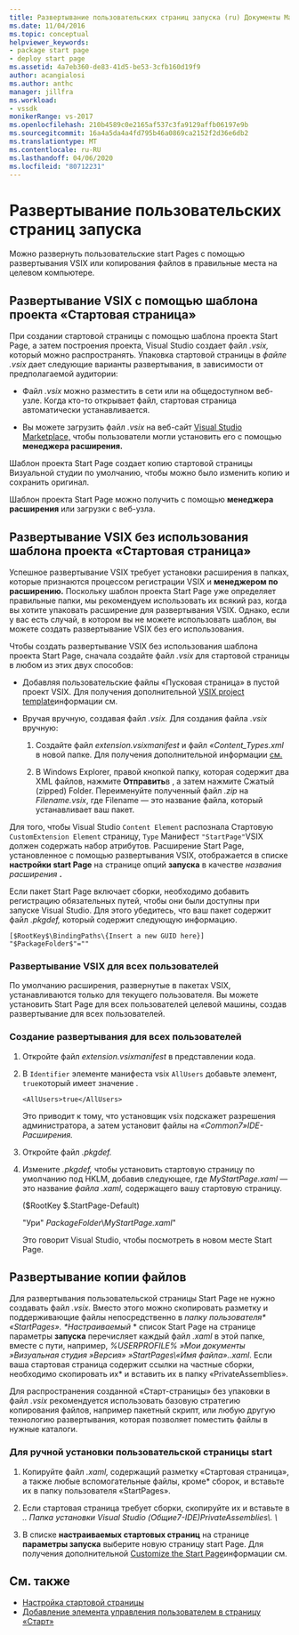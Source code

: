 ```yaml
---
title: Развертывание пользовательских страниц запуска (ru) Документы Майкрософт
ms.date: 11/04/2016
ms.topic: conceptual
helpviewer_keywords:
- package start page
- deploy start page
ms.assetid: 4a7eb360-de83-41d5-be53-3cfb160d19f9
author: acangialosi
ms.author: anthc
manager: jillfra
ms.workload:
- vssdk
monikerRange: vs-2017
ms.openlocfilehash: 210b4589c0e2165af537c3fa9129affb06197e9b
ms.sourcegitcommit: 16a4a5da4a4fd795b46a0869ca2152f2d36e6db2
ms.translationtype: MT
ms.contentlocale: ru-RU
ms.lasthandoff: 04/06/2020
ms.locfileid: "80712231"
---
```

# <a name="deploy-custom-start-pages"></a>Развертывание пользовательских страниц запуска

Можно развернуть пользовательские start Pages с помощью развертывания VSIX или копирования файлов в правильные места на целевом компьютере.

## <a name="vsix-deployment-by-using-the-start-page-project-template"></a>Развертывание VSIX с помощью шаблона проекта «Стартовая страница»

При создании стартовой страницы с помощью шаблона проекта Start Page, а затем построения проекта, Visual Studio создает файл *.vsix,* который можно распространять. Упаковка стартовой страницы в *файле .vsix* дает следующие варианты развертывания, в зависимости от предполагаемой аудитории:

- Файл *.vsix* можно разместить в сети или на общедоступном веб-узле. Когда кто-то открывает файл, стартовая страница автоматически устанавливается.

- Вы можете загрузить файл *.vsix* на веб-сайт [Visual Studio Marketplace,](https://marketplace.visualstudio.com/) чтобы пользователи могли установить его с помощью **менеджера расширения.**

Шаблон проекта Start Page создает копию стартовой страницы Визуальной студии по умолчанию, чтобы можно было изменить копию и сохранить оригинал.

Шаблон проекта Start Page можно получить с помощью **менеджера расширения** или загрузки с веб-узла.

## <a name="vsix-deployment-without-using-the-start-page-project-template"></a>Развертывание VSIX без использования шаблона проекта «Стартовая страница»
 Успешное развертывание VSIX требует установки расширения в папках, которые признаются процессом регистрации VSIX и **менеджером по расширению.** Поскольку шаблон проекта Start Page уже определяет правильные папки, мы рекомендуем использовать их всякий раз, когда вы хотите упаковать расширение для развертывания VSIX. Однако, если у вас есть случай, в котором вы не можете использовать шаблон, вы можете создать развертывание VSIX без его использования.

 Чтобы создать развертывание VSIX без использования шаблона проекта Start Page, сначала создайте файл *.vsix* для стартовой страницы в любом из этих двух способов:

- Добавляя пользовательские файлы «Пусковая страница» в пустой проект VSIX. Для получения дополнительной [VSIX project template](../extensibility/vsix-project-template.md)информации см.

- Вручая вручную, создавая файл *.vsix.* Для создания файла *.vsix* вручную:

   1. Создайте файл *extension.vsixmanifest* и файл *«Content_Types.xml* в новой папке. Для получения дополнительной информации [см.](../extensibility/anatomy-of-a-vsix-package.md)

   2. В Windows Explorer, правой кнопкой папку, которая содержит два XML файлов, нажмите **Отправить**в , а затем нажмите Сжатый (zipped) Folder. Переименуйте полученный файл *.zip* на *Filename.vsix*, где Filename — это название файла, который устанавливает ваш пакет.

Для того, чтобы Visual Studio `Content Element` распознала Стартовую `CustomExtension Element` страницу, `Type` Манифест `"StartPage"`VSIX должен содержать набор атрибутов. Расширение Start Page, установленное с помощью развертывания VSIX, отображается в списке **настройки start Page** на странице опций **запуска** в качестве *названия расширения* **.**

Если пакет Start Page включает сборки, необходимо добавить регистрацию обязательных путей, чтобы они были доступны при запуске Visual Studio. Для этого убедитесь, что ваш пакет содержит файл *.pkgdef,* который содержит следующую информацию.

```
[$RootKey$\BindingPaths\{Insert a new GUID here}]
"$PackageFolder$"=""
```

### <a name="vsix-deployment-for-all-users"></a>Развертывание VSIX для всех пользователей
 По умолчанию расширения, развернутые в пакетах VSIX, устанавливаются только для текущего пользователя. Вы можете установить Start Page для всех пользователей целевой машины, создав развертывание для всех пользователей.

### <a name="to-create-an-all-users-deployment"></a>Создание развертывания для всех пользователей

1. Откройте файл *extension.vsixmanifest* в представлении кода.

2. В `Identifier` элементе манифеста vsix `AllUsers` добавьте элемент, `true`который имеет значение .

    ```
    <AllUsers>true</AllUsers>
    ```

     Это приводит к тому, что установщик vsix подскажет разрешения администратора, а затем установит файлы на *«Common7»IDE-Расширения.*

3. Откройте файл *.pkgdef.*

4. Измените *.pkgdef,* чтобы установить стартовую страницу по умолчанию под HKLM, добавив следующее, где *MyStartPage.xaml* — это название *файла .xaml,* содержащего вашу стартовую страницу.

     ($RootKey $.StartPage-Default)

     "Ури" $PackageFolder$\\*MyStartPage.xaml*"

     Это говорит Visual Studio, чтобы посмотреть в новом месте Start Page.

## <a name="file-copy-deployment"></a>Развертывание копии файлов
 Для развертывания пользовательской страницы Start Page не нужно создавать файл *.vsix.* Вместо этого можно скопировать разметку и поддерживающие файлы непосредственно в <em>папку пользователя\* «StartPages». *Настраиваемый</em> * список Start Page на странице параметры **запуска** перечисляет каждый файл *.xaml* в этой папке, вместе с пути, например, *%USERPROFILE% »Мои документы »Визуальная студия »Версия» »StartPages\\«Имя файла»..xaml*. Если ваша стартовая страница содержит ссылки на частные сборки, необходимо скопировать их\* и вставить их в папку «PrivateAssemblies».

 Для распространения созданной «Старт-страницы» без упаковки в файл *.vsix* рекомендуется использовать базовую стратегию копирования файлов, например пакетный скрипт, или любую другую технологию развертывания, которая позволяет поместить файлы в нужные каталоги.

### <a name="to-manually-install-a-custom-start-page"></a>Для ручной установки пользовательской страницы start

1. Копируйте файл *.xaml,* содержащий разметку «Стартовая страница», а также любые вспомогательные файлы, кроме\* сборок, и вставьте их в папку пользователя «StartPages».

2. Если стартовая страница требует сборки, скопируйте их и вставьте в *.. Папка установки Visual Studio (Общие7-IDE)PrivateAssemblies\\. \\*

3. В списке **настраиваемых стартовых страниц** на странице **параметры запуска** выберите новую страницу start Page. Для получения дополнительной [Customize the Start Page](../ide/customizing-the-start-page-for-visual-studio.md)информации см.

## <a name="see-also"></a>См. также

- [Настройка стартовой страницы](../ide/customizing-the-start-page-for-visual-studio.md)
- [Добавление элемента управления пользователем в страницу «Старт»](../extensibility/adding-user-control-to-the-start-page.md)
